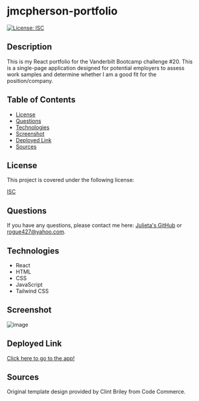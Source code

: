 # jmcpherson-portfolio
[![License: ISC](https://img.shields.io/badge/License-ISC-blue.svg)](https://opensource.org/licenses/ISC)

## Description

This is my React portfolio for the Vanderbilt Bootcamp challenge #20. This is a single-page application designed for potential employers to assess work samples and determine whether I am a good fit for the position/company.

## Table of Contents

- [License](#license)
- [Questions](#questions)
- [Technologies](#technologies)
- [Screenshot](#screenshot)
- [Deployed Link](#deployment)
- [Sources](#sources)

## License

This project is covered under the following license:

[ISC](https://www.isc.org/licenses/)

## Questions

If you have any questions, please contact me here: [Julieta's GitHub](https://github.com/JulesMcP) or <rogue427@yahoo.com>.

## Technologies
- React
- HTML
- CSS
- JavaScript
- Tailwind CSS

## Screenshot
![image](https://user-images.githubusercontent.com/95149604/171306193-e86c21b7-cb9c-4f1b-88d2-b2a6225a3545.png)

## Deployed Link

[Click here to go to the app!](https://julesmcp.github.io/jmcpherson-portfolio/)

## Sources
Original template design provided by Clint Briley from Code Commerce.